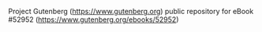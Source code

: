 Project Gutenberg (https://www.gutenberg.org) public repository for
eBook #52952 (https://www.gutenberg.org/ebooks/52952)
